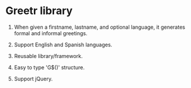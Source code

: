 # Greetr library

1. When given a firstname, lastname, and optional language, it generates formal and informal greetings.

2. Support English and Spanish languages.

3. Reusable library/framework.

4. Easy to type 'G$()' structure.

5. Support jQuery.